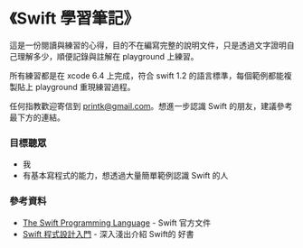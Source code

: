 《Swift 學習筆記》
=======

這是一份閱讀與練習的心得，目的不在編寫完整的說明文件，只是透過文字證明自己理解多少，順便記錄與註解在 playground 上練習。

所有練習都是在 xcode 6.4 上完成，符合 swift 1.2 的語言標準，每個範例都能複製貼上 playground 重現練習過程。

任何指教歡迎寄信到 printk@gmail.com。想進一步認識 Swift 的朋友，建議參考最下方的連結。

### 目標聽眾

* 我
* 有基本寫程式的能力，想透過大量簡單範例認識 Swift 的人

### 參考資料

* [The Swift Programming Language](https://developer.apple.com/library/ios/documentation/Swift/Conceptual/Swift_Programming_Language/index.html) - Swift 官方文件
* [Swift 程式設計入門](http://www.books.com.tw/products/0010668967) -  深入淺出介紹 Swift的 好書